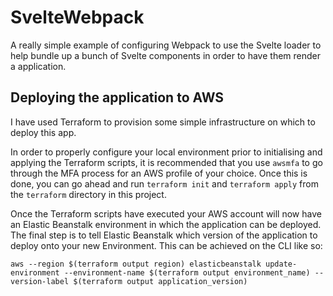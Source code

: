 # SvelteWebpack

A really simple example of configuring Webpack to use the Svelte loader to help bundle up a bunch of Svelte components in order to have them render a application.

## Deploying the application to AWS

I have used Terraform to provision some simple infrastructure on which to deploy this app.

In order to properly configure your local environment prior to initialising and applying the Terraform scripts, it is recommended that you use `awsmfa` to go through the MFA process for an AWS profile of your choice. Once this is done, you can go ahead and run `terraform init` and `terraform apply` from the `terraform` directory in this project. 

Once the Terraform scripts have executed your AWS account will now have an Elastic Beanstalk environment in which the application can be deployed. The final step is to tell Elastic Beanstalk which version of the application to deploy onto your new Environment. This can be achieved on the CLI like so:

`aws --region $(terraform output region) elasticbeanstalk update-environment --environment-name $(terraform output environment_name) --version-label $(terraform output application_version)`
